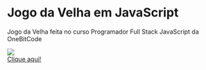 # Jogo da Velha em JavaScript

Jogo da Velha feita no curso Programador Full Stack JavaScript da OneBitCode

<img src="https://github.com/maisafolgueral/tic-tac-toe-js/blob/main/img/project-img.png?raw=true"><br/>
[Clique aqui!](https://maisafolgueral.github.io/tic-tac-toe-js/)
